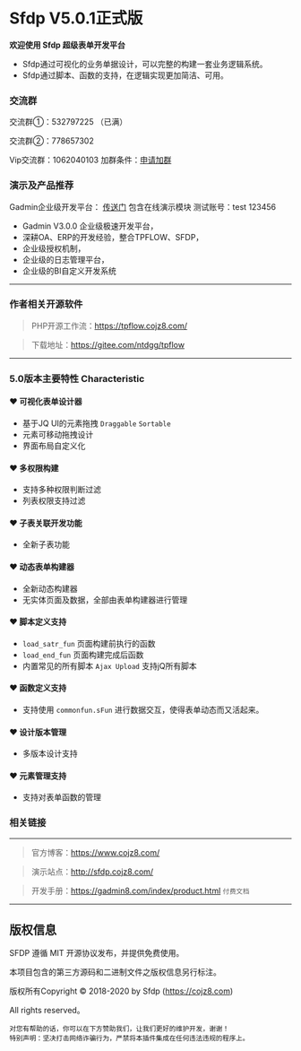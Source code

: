 # Sfdp V5.0.1正式版

**欢迎使用 Sfdp 超级表单开发平台**

*   Sfdp通过可视化的业务单据设计，可以完整的构建一套业务逻辑系统。 
*   Sfdp通过脚本、函数的支持，在逻辑实现更加简洁、可用。 


### 交流群

交流群①：532797225  （已满）

交流群②：778657302

Vip交流群：1062040103  加群条件：[申请加群](https://www.cojz8.com/article/148 "加群条件") 

### 演示及产品推荐

Gadmin企业级开发平台：  [传送门](https://gadmin8.com "Demo") 包含在线演示模块 测试账号：test 123456

* Gadmin V3.0.0 企业级极速开发平台，
* 深耕OA、ERP的开发经验，整合TPFLOW、SFDP，
* 企业级授权机制，
* 企业级的日志管理平台，
* 企业级的BI自定义开发系统

----
### 作者相关开源软件


> PHP开源工作流：https://tpflow.cojz8.com/

> 下载地址：https://gitee.com/ntdgg/tpflow


----
### 5.0版本主要特性 Characteristic

#### &hearts; 可视化表单设计器

- 基于JQ UI的元素拖拽  `Draggable`   `Sortable`
- 元素可移动拖拽设计
- 界面布局自定义化

#### &hearts; 多权限构建

- 支持多种权限判断过滤
- 列表权限支持过滤

#### &hearts; 子表关联开发功能

- 全新子表功能

#### &hearts; 动态表单构建器

- 全新动态构建器
- 无实体页面及数据，全部由表单构建器进行管理

#### &hearts; 脚本定义支持
-  `load_satr_fun` 页面构建前执行的函数
- `load_end_fun` 页面构建完成后函数
- 内置常见的所有脚本 `Ajax Upload` 支持jQ所有脚本

#### &hearts; 函数定义支持
- 支持使用 `commonfun.sFun` 进行数据交互，使得表单动态而又活起来。

####  &hearts; 设计版本管理
- 多版本设计支持

#### &hearts; 元素管理支持
- 支持对表单函数的管理

### 相关链接
---

> 官方博客：https://www.cojz8.com/

> 演示站点：http://sfdp.cojz8.com/   

> 开发手册：https://gadmin8.com/index/product.html `付费文档` 


---

## 版权信息

SFDP 遵循 MIT 开源协议发布，并提供免费使用。

本项目包含的第三方源码和二进制文件之版权信息另行标注。

版权所有Copyright © 2018-2020 by Sfdp (https://cojz8.com)

All rights reserved。

~~~
对您有帮助的话，你可以在下方赞助我们，让我们更好的维护开发，谢谢！
特别声明：坚决打击网络诈骗行为，严禁将本插件集成在任何违法违规的程序上。
~~~